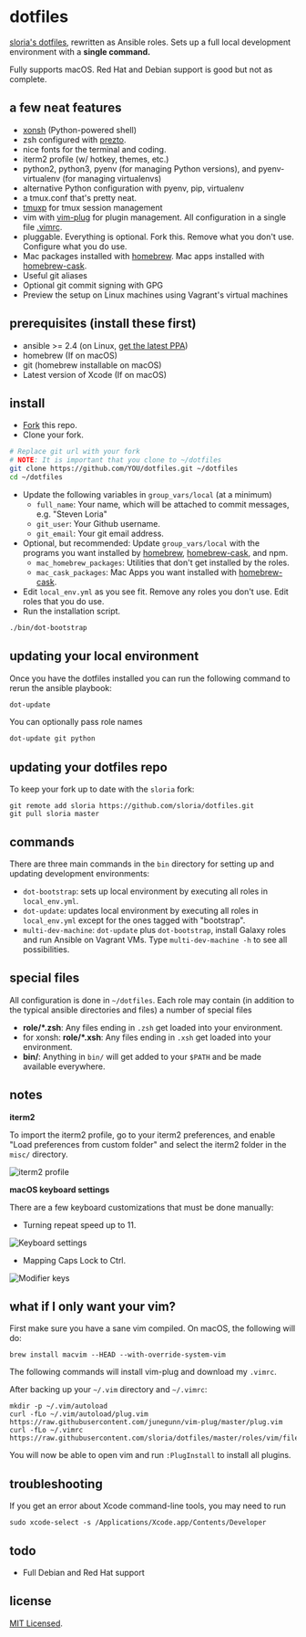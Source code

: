 # dotfiles

[sloria's dotfiles](https://github.com/sloria/dotfiles-old), rewritten as Ansible roles. Sets up a full local development environment with a **single command.**

Fully supports macOS. Red Hat and Debian support is good but not as complete.

## a few neat features

-   [xonsh](https://xon.sh) (Python-powered shell)
-   zsh configured with [prezto](https://github.com/sorin-ionescu/prezto).
-   nice fonts for the terminal and coding.
-   iterm2 profile (w/ hotkey, themes, etc.)
-   python2, python3, pyenv (for managing Python versions), and pyenv-virtualenv (for managing virtualenvs)
-   alternative Python configuration with pyenv, pip, virtualenv
-   a tmux.conf that's pretty neat.
-   [tmuxp](https://tmuxp.git-pull.com/en/latest/) for tmux session management
-   vim with [vim-plug](https://github.com/junegunn/vim-plug) for plugin management. All configuration in a single file [.vimrc](https://github.com/sloria/dotfiles/blob/master/roles/vim/files/vimrc).
-   pluggable. Everything is optional. Fork this. Remove what you don't use. Configure what you do use.
-   Mac packages installed with [homebrew][]. Mac apps installed with [homebrew-cask][].
-   Useful git aliases
-   Optional git commit signing with GPG
-   Preview the setup on Linux machines using Vagrant's virtual machines

## prerequisites (install these first)

-   ansible >= 2.4 (on Linux, [get the latest PPA](http://docs.ansible.com/ansible/latest/intro_installation.html#installing-the-control-machine))
-   homebrew (If on macOS)
-   git (homebrew installable on macOS)
-   Latest version of Xcode (If on macOS)

## install

-   [Fork](https://github.com/sloria/dotfiles/fork) this repo.
-   Clone your fork.

```bash
# Replace git url with your fork
# NOTE: It is important that you clone to ~/dotfiles
git clone https://github.com/YOU/dotfiles.git ~/dotfiles
cd ~/dotfiles
```

-   Update the following variables in `group_vars/local` (at a minimum)
    -   `full_name`: Your name, which will be attached to commit messages, e.g. "Steven Loria"
    -   `git_user`: Your Github username.
    -   `git_email`: Your git email address.
-   Optional, but recommended: Update `group_vars/local` with the programs you want installed by [homebrew][], [homebrew-cask][], and npm.
    -   `mac_homebrew_packages`: Utilities that don't get installed by the roles.
    -   `mac_cask_packages`: Mac Apps you want installed with [homebrew-cask][].
-   Edit `local_env.yml` as you see fit. Remove any roles you don't use. Edit roles that you do use.
-   Run the installation script.

```bash
./bin/dot-bootstrap
```

## updating your local environment

Once you have the dotfiles installed you can run the following command to rerun the ansible playbook:

```bash
dot-update
```

You can optionally pass role names

```bash
dot-update git python
```

## updating your dotfiles repo

To keep your fork up to date with the `sloria` fork:

```
git remote add sloria https://github.com/sloria/dotfiles.git
git pull sloria master
```

## commands

There are three main commands in the `bin` directory for setting up and updating development environments:

-   `dot-bootstrap`: sets up local environment by executing all roles in `local_env.yml`.
-   `dot-update`: updates local environment by executing all roles in `local_env.yml` except for the ones tagged with "bootstrap".
-   `multi-dev-machine`: `dot-update` plus `dot-bootstrap`, install Galaxy roles and run Ansible on Vagrant VMs. Type `multi-dev-machine -h` to see all possibilities.

## special files

All configuration is done in `~/dotfiles`. Each role may contain (in addition to the typical ansible directories and files) a number of special files

-   **role/\*.zsh**: Any files ending in `.zsh` get loaded into your environment.
-   for xonsh: **role/\*.xsh**: Any files ending in `.xsh` get loaded into your environment.
-   **bin/**: Anything in `bin/` will get added to your `$PATH` and be made available everywhere.

## notes

**iterm2**

To import the iterm2 profile, go to your iterm2 preferences, and enable "Load preferences from custom folder" and select the iterm2 folder in the `misc/` directory.

![iterm2 profile](https://user-images.githubusercontent.com/2379650/34223487-859f2752-e58d-11e7-8024-9e6af5c1ec4e.png)

**macOS keyboard settings**

There are a few keyboard customizations that must be done manually:

-   Turning repeat speed up to 11.

![Keyboard settings](https://user-images.githubusercontent.com/2379650/34223505-91f95072-e58d-11e7-9b36-78aec4203b0d.png "Key repeat settings")

-   Mapping Caps Lock to Ctrl.

![Modifier keys](https://user-images.githubusercontent.com/2379650/34223523-a2c8e4e4-e58d-11e7-9532-d74b95d8408a.png)

## what if I only want your vim?

First make sure you have a sane vim compiled. On macOS, the following will do:

```
brew install macvim --HEAD --with-override-system-vim
```

The following commands will install vim-plug and download my `.vimrc`.

After backing up your `~/.vim` directory and `~/.vimrc`:

```
mkdir -p ~/.vim/autoload
curl -fLo ~/.vim/autoload/plug.vim https://raw.githubusercontent.com/junegunn/vim-plug/master/plug.vim
curl -fLo ~/.vimrc https://raw.githubusercontent.com/sloria/dotfiles/master/roles/vim/files/vimrc
```

You will now be able to open vim and run `:PlugInstall` to install all plugins.

## troubleshooting

If you get an error about Xcode command-line tools, you may need to run

```
sudo xcode-select -s /Applications/Xcode.app/Contents/Developer
```

## todo

-   Full Debian and Red Hat support

[homebrew]: http://brew.sh/
[homebrew-cask]: https://github.com/caskroom/homebrew-cask

## license

[MIT Licensed](http://sloria.mit-license.org/).
